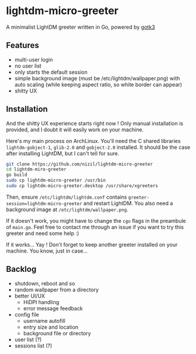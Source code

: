 # lightdm-micro-greeter
A minimalist LightDM greeter written in Go, powered by [gotk3](github.com/gotk3/gotk3)

## Features
- multi-user login
- no user list 
- only starts the default session
- simple background image (must be /etc/lightdm/wallpaper.png) with auto scaling (while keeping aspect ratio, so white border can appear)
- shitty UX

## Installation
And the shitty UX experience starts right now ! 
Only manual installation is provided, and I doubt it will easily work on your machine.

Here's my main process on ArchLinux.
You'll need the C shared libraries `lightdm-gobject-1`, `glib-2.0` and `gobject-2.0` installed. It should be the case after installing LightDM, but I can't tell for sure.
```bash
git clone https://github.com/nizil/lightdm-micro-greeter
cd lightdm-miro-greeter
go build
sudo cp lightdm-micro-greeter /usr/bin
sudo cp lightdm-micro-greeter.desktop /usr/share/xgreeters
```
Then, ensure `/etc/lightdm/lightdm.conf` contains `greeter-session=lightdm-micro-greeter` and restart LightDM.
You also need a background image at `/etc/lightdm/wallpaper.png`.

If it doesn't work, you might have to change the `cgo` flags in the preambule of `main.go`.
Feel free to contact me through an issue if you want to try this greeter and need some help :)

If it works... Yay ! Don't forget to keep another greeter installed on your machine. You know, just in case...

## Backlog 
- shutdown, reboot and so
- random wallpaper from a directory
- better UI/UX
    - HiDPI handling
    - error message feedback
- config file
    - username autofill
    - entry size and location
    - background file or directory
- user list (?)
- sessions list (?)
